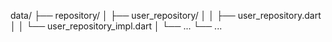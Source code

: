 data/
├── repository/
│   ├── user_repository/
│   │   ├── user_repository.dart
│   │   └── user_repository_impl.dart
│   └── ...
└── ...